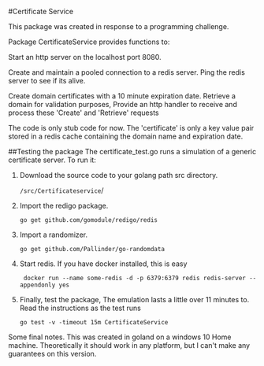 #Certificate Service

This package was created in response to a programming challenge.

Package CertificateService provides functions to:

Start an http server on the localhost port 8080.

Create and maintain a pooled connection to a redis server.
Ping the redis server to see if its alive.

Create domain certificates with a 10 minute expiration date.
Retrieve a domain for validation purposes,
Provide an http handler to receive and process these 'Create' and 'Retrieve' requests

The code is only stub code for now. The 'certificate' is only a key value pair stored in a 
redis cache containing the domain name and expiration date. 


##Testing the package
The certificate_test.go runs a simulation of a generic certificate server. To run it:

1. Download the source code to your golang path src directory.

    `/src/Certificateservice`/

2. Import the redigo package.

   `go get github.com/gomodule/redigo/redis`

3. Import a randomizer.

    `go get github.com/Pallinder/go-randomdata`

4. Start redis. If you have docker installed, this is easy
    
   ` docker run --name some-redis -d -p 6379:6379 redis redis-server --appendonly yes`

5. Finally, test the package, The emulation lasts a little over 11 minutes to.
Read the instructions as the test runs

    `go test -v -timeout 15m CertificateService`


Some final notes. This was created in goland on a windows 10 Home machine. Theoretically it should
work in any platform, but I can't make any guarantees on this version.
